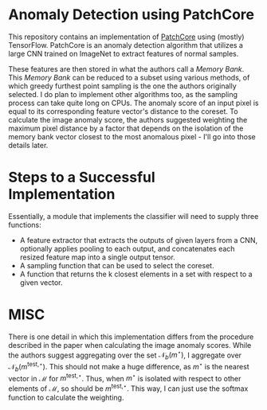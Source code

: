 # Anomaly Detection using PatchCore
This repository contains an implementation of [PatchCore](https://arxiv.org/abs/2106.08265) using (mostly) TensorFlow. PatchCore is an anomaly detection algorithm that utilizes a large CNN trained on ImageNet to extract features of normal samples.

These features are then stored in what the authors call a *Memory Bank*. This *Memory Bank* can be reduced to a subset using various methods, of which greedy furthest point sampling is the one the authors originally selected. I do plan to implement other algorithms too, as the sampling process can take quite long on CPUs. The anomaly score of an input pixel is equal to its corresponding feature vector's distance to the coreset. To calculate the image anomaly score, the authors suggested weighting the maximum pixel distance by a factor that depends on the isolation of the memory bank vector closest to the most anomalous pixel - I'll go into those details later.

# Steps to a Successful Implementation
Essentially, a module that implements the classifier will need to supply three functions:
- A feature extractor that extracts the outputs of given layers from a CNN, optionally applies pooling to each output, and concatenates each resized feature map into a single output tensor.
- A sampling function that can be used to select the coreset.
- A function that returns the k closest elements in a set with respect to a given vector.
# MISC
There is one detail in which this implementation differs from the procedure described in the paper when calculating the image anomaly scores. While the authors suggest aggregating over the set $\mathcal{N}_b(m^\star)$, I aggregate over $\mathcal{N}_b(m^{\text{test,} \star})$. This should not make a huge difference, as $m^{\star}$ is the nearest vector in $\mathcal{M}$ for $m^{\text{test,} \star}$. Thus, when $m^\star$ is isolated with respect to other elements of $\mathcal{M}$, so should be $m^{\text{test,} \star}$. This way, I can just use the softmax function to calculate the weighting.
